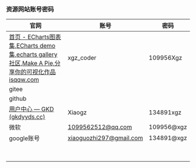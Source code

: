 ### 资源网站账号密码

| 官网                                                         | 账号                    | 密码       |
| ------------------------------------------------------------ | ----------------------- | ---------- |
| [首页 - ECharts图表集,ECharts demo集,echarts gallery社区,Make A Pie,分享你的可视化作品isqqw.com](https://www.isqqw.com/) | xgz_coder               | 109956Xgz  |
| gitee                                                        |                         |            |
| github                                                       |                         |            |
| [用户中心 — GKD (gkdyyds.cc)](https://www.gkdyyds.cc/user)   | Xiaogz                  | 134891xgz  |
| 微软                                                         | 1099562512@qq.com       | 109956@xgz |
| google账号                                                   | xiaoguozhi297@gmail.com | 134891@xgz |
|                                                              |                         |            |
|                                                              |                         |            |
|                                                              |                         |            |
|                                                              |                         |            |
|                                                              |                         |            |
|                                                              |                         |            |
|                                                              |                         |            |
|                                                              |                         |            |

